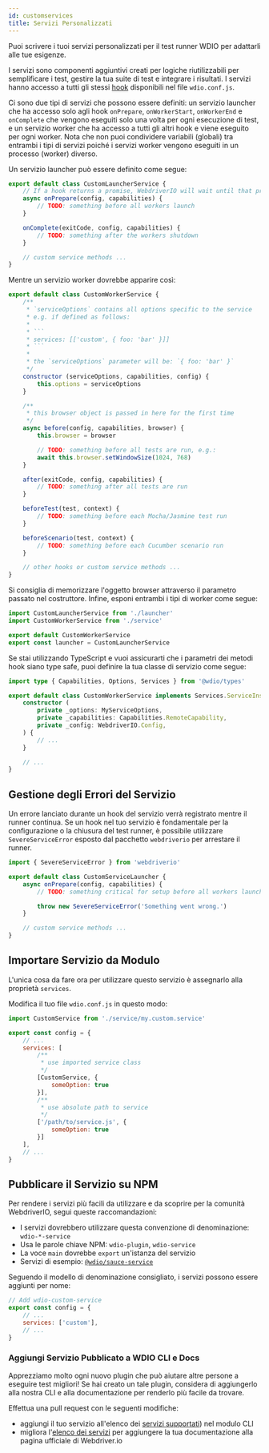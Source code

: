 ```yaml
---
id: customservices
title: Servizi Personalizzati
---
```


Puoi scrivere i tuoi servizi personalizzati per il test runner WDIO per adattarli alle tue esigenze.

I servizi sono componenti aggiuntivi creati per logiche riutilizzabili per semplificare i test, gestire la tua suite di test e integrare i risultati. I servizi hanno accesso a tutti gli stessi [hook](/docs/configurationfile) disponibili nel file `wdio.conf.js`.

Ci sono due tipi di servizi che possono essere definiti: un servizio launcher che ha accesso solo agli hook `onPrepare`, `onWorkerStart`, `onWorkerEnd` e `onComplete` che vengono eseguiti solo una volta per ogni esecuzione di test, e un servizio worker che ha accesso a tutti gli altri hook e viene eseguito per ogni worker. Nota che non puoi condividere variabili (globali) tra entrambi i tipi di servizi poiché i servizi worker vengono eseguiti in un processo (worker) diverso.

Un servizio launcher può essere definito come segue:

```js
export default class CustomLauncherService {
    // If a hook returns a promise, WebdriverIO will wait until that promise is resolved to continue.
    async onPrepare(config, capabilities) {
        // TODO: something before all workers launch
    }

    onComplete(exitCode, config, capabilities) {
        // TODO: something after the workers shutdown
    }

    // custom service methods ...
}
```

Mentre un servizio worker dovrebbe apparire così:

```js
export default class CustomWorkerService {
    /**
     * `serviceOptions` contains all options specific to the service
     * e.g. if defined as follows:
     *
     * ```
     * services: [['custom', { foo: 'bar' }]]
     * ```
     *
     * the `serviceOptions` parameter will be: `{ foo: 'bar' }`
     */
    constructor (serviceOptions, capabilities, config) {
        this.options = serviceOptions
    }

    /**
     * this browser object is passed in here for the first time
     */
    async before(config, capabilities, browser) {
        this.browser = browser

        // TODO: something before all tests are run, e.g.:
        await this.browser.setWindowSize(1024, 768)
    }

    after(exitCode, config, capabilities) {
        // TODO: something after all tests are run
    }

    beforeTest(test, context) {
        // TODO: something before each Mocha/Jasmine test run
    }

    beforeScenario(test, context) {
        // TODO: something before each Cucumber scenario run
    }

    // other hooks or custom service methods ...
}
```

Si consiglia di memorizzare l'oggetto browser attraverso il parametro passato nel costruttore. Infine, esponi entrambi i tipi di worker come segue:

```js
import CustomLauncherService from './launcher'
import CustomWorkerService from './service'

export default CustomWorkerService
export const launcher = CustomLauncherService
```

Se stai utilizzando TypeScript e vuoi assicurarti che i parametri dei metodi hook siano type safe, puoi definire la tua classe di servizio come segue:

```ts
import type { Capabilities, Options, Services } from '@wdio/types'

export default class CustomWorkerService implements Services.ServiceInstance {
    constructor (
        private _options: MyServiceOptions,
        private _capabilities: Capabilities.RemoteCapability,
        private _config: WebdriverIO.Config,
    ) {
        // ...
    }

    // ...
}
```

## Gestione degli Errori del Servizio

Un errore lanciato durante un hook del servizio verrà registrato mentre il runner continua. Se un hook nel tuo servizio è fondamentale per la configurazione o la chiusura del test runner, è possibile utilizzare `SevereServiceError` esposto dal pacchetto `webdriverio` per arrestare il runner.

```js
import { SevereServiceError } from 'webdriverio'

export default class CustomServiceLauncher {
    async onPrepare(config, capabilities) {
        // TODO: something critical for setup before all workers launch

        throw new SevereServiceError('Something went wrong.')
    }

    // custom service methods ...
}
```

## Importare Servizio da Modulo

L'unica cosa da fare ora per utilizzare questo servizio è assegnarlo alla proprietà `services`.

Modifica il tuo file `wdio.conf.js` in questo modo:

```js
import CustomService from './service/my.custom.service'

export const config = {
    // ...
    services: [
        /**
         * use imported service class
         */
        [CustomService, {
            someOption: true
        }],
        /**
         * use absolute path to service
         */
        ['/path/to/service.js', {
            someOption: true
        }]
    ],
    // ...
}
```

## Pubblicare il Servizio su NPM

Per rendere i servizi più facili da utilizzare e da scoprire per la comunità WebdriverIO, segui queste raccomandazioni:

* I servizi dovrebbero utilizzare questa convenzione di denominazione: `wdio-*-service`
* Usa le parole chiave NPM: `wdio-plugin`, `wdio-service`
* La voce `main` dovrebbe `export` un'istanza del servizio
* Servizi di esempio: [`@wdio/sauce-service`](https://github.com/webdriverio/webdriverio/tree/main/packages/wdio-sauce-service)

Seguendo il modello di denominazione consigliato, i servizi possono essere aggiunti per nome:

```js
// Add wdio-custom-service
export const config = {
    // ...
    services: ['custom'],
    // ...
}
```

### Aggiungi Servizio Pubblicato a WDIO CLI e Docs

Apprezziamo molto ogni nuovo plugin che può aiutare altre persone a eseguire test migliori! Se hai creato un tale plugin, considera di aggiungerlo alla nostra CLI e alla documentazione per renderlo più facile da trovare.

Effettua una pull request con le seguenti modifiche:

- aggiungi il tuo servizio all'elenco dei [servizi supportati](https://github.com/webdriverio/webdriverio/blob/main/packages/wdio-cli/src/constants.ts#L92-L128)) nel modulo CLI
- migliora l'[elenco dei servizi](https://github.com/webdriverio/webdriverio/blob/main/scripts/docs-generation/3rd-party/services.json) per aggiungere la tua documentazione alla pagina ufficiale di Webdriver.io